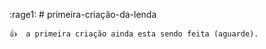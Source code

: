 :rage1:  # primeira-criação-da-lenda
    
    
    👍  a primeira criação ainda esta sendo feita (aguarde).
